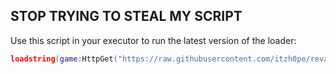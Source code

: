 ##  STOP TRYING TO STEAL MY SCRIPT 

Use this script in your executor to run the latest version of the loader:

```lua
loadstring(game:HttpGet("https://raw.githubusercontent.com/itzh0pe/revamp.dev/refs/heads/main/revamp.lua"))()

